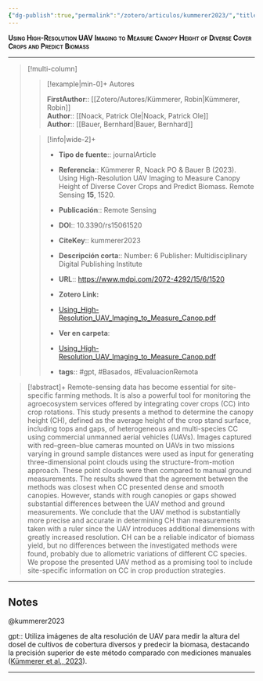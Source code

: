 ```yaml
---
{"dg-publish":true,"permalink":"/zotero/articulos/kummerer2023/","title":"Using High-Resolution UAV Imaging to Measure Canopy Height of Diverse Cover Crops and Predict Biomass","tags":["#zotero"]}
---
```



<span style="font-variant:small-caps; font-weight: bold;">Using High-Resolution UAV Imaging to Measure Canopy Height of Diverse Cover Crops and Predict Biomass</span>

---


> [!multi-column]
>
>> [!example|min-0]+ Autores
>> 
>> **FirstAuthor**:: [[Zotero/Autores/Kümmerer, Robin\|Kümmerer, Robin]]  
>> **Author**:: [[Noack, Patrick Ole\|Noack, Patrick Ole]]  
>> **Author**:: [[Bauer, Bernhard\|Bauer, Bernhard]]  
 >
>
>> [!info|wide-2]+
>>
>> - **Tipo de fuente**:: journalArticle
>> - **Referencia**:: Kümmerer R, Noack PO & Bauer B (2023). Using High-Resolution UAV Imaging to Measure Canopy Height of Diverse Cover Crops and Predict Biomass. Remote Sensing **15**, 1520.
>> - **Publicación**:: Remote Sensing
>> - **DOI**:: 10.3390/rs15061520
>> - **CiteKey**:: kummerer2023
>> - **Descripción corta**:: Number: 6
Publisher: Multidisciplinary Digital Publishing Institute
>> - **URL**:: https://www.mdpi.com/2072-4292/15/6/1520
>> - **Zotero Link:** 
>> - [Using_High-Resolution_UAV_Imaging_to_Measure_Canop.pdf](zotero://select/library/items/Q3ZN6N4E)
>>
>> - **Ver en carpeta**: 
>> - [Using_High-Resolution_UAV_Imaging_to_Measure_Canop.pdf](file://J:\OneDrive\Articulos\Using_High-Resolution_UAV_Imaging_to_Measure_Canop.pdf)
>> - **tags**:: #gpt, #Basados, #EvaluacionRemota



> [!abstract]+ 
>Remote-sensing data has become essential for site-specific farming methods. It is also a powerful tool for monitoring the agroecosystem services offered by integrating cover crops (CC) into crop rotations. This study presents a method to determine the canopy height (CH), defined as the average height of the crop stand surface, including tops and gaps, of heterogeneous and multi-species CC using commercial unmanned aerial vehicles (UAVs). Images captured with red–green–blue cameras mounted on UAVs in two missions varying in ground sample distances were used as input for generating three-dimensional point clouds using the structure-from-motion approach. These point clouds were then compared to manual ground measurements. The results showed that the agreement between the methods was closest when CC presented dense and smooth canopies. However, stands with rough canopies or gaps showed substantial differences between the UAV method and ground measurements. We conclude that the UAV method is substantially more precise and accurate in determining CH than measurements taken with a ruler since the UAV introduces additional dimensions with greatly increased resolution. CH can be a reliable indicator of biomass yield, but no differences between the investigated methods were found, probably due to allometric variations of different CC species. We propose the presented UAV method as a promising tool to include site-specific information on CC in crop production strategies.


--- 

## Notes

@kummerer2023

gpt:: Utiliza imágenes de alta resolución de UAV para medir la altura del dosel de cultivos de cobertura diversos y predecir la biomasa, destacando la precisión superior de este método comparado con mediciones manuales ([Kümmerer et al., 2023](zotero://select/library/items/Z9RVFLAP)).






---







